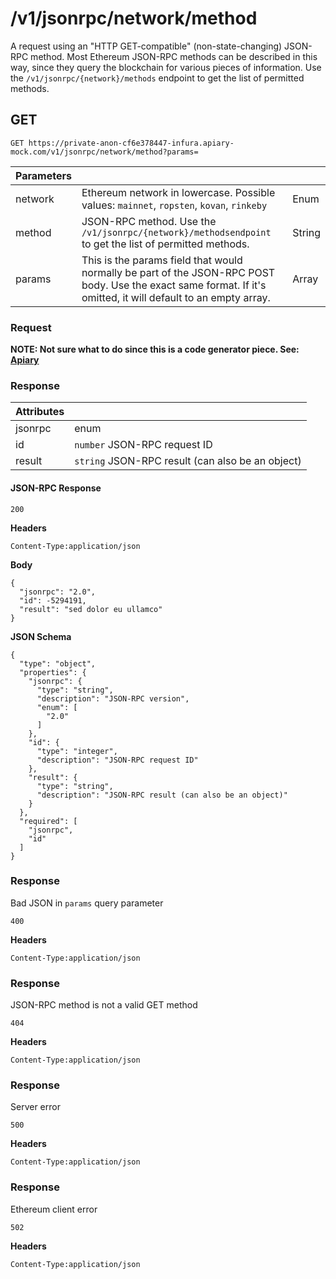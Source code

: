 # /v1/jsonrpc/network/method

A request using an "HTTP GET-compatible" (non-state-changing) JSON-RPC method. Most Ethereum JSON-RPC methods can be described in this way, since they query the blockchain for various pieces of information. Use the `/v1/jsonrpc/{network}/methods` endpoint to get the list of permitted methods.

## GET

`GET https://private-anon-cf6e378447-infura.apiary-mock.com/v1/jsonrpc/network/method?params=`

| Parameters |                                                                                                                                                                |        |
|------------|----------------------------------------------------------------------------------------------------------------------------------------------------------------|--------|
| network    | Ethereum network in lowercase. Possible values: `mainnet`, `ropsten`, `kovan`, `rinkeby`                                                                       | Enum   |
| method     | JSON-RPC method. Use the `/v1/jsonrpc/{network}/methodsendpoint` to get the list of permitted methods.                                                         | String |
| params     | This is the params field that would normally be part of the JSON-RPC POST body. Use the exact same format. If it's omitted, it will default to an empty array. | Array  |

### Request

**NOTE: Not sure what to do since this is a code generator piece. See: [Apiary](https://infura.docs.apiary.io/#reference/0//v1/jsonrpc/{network}/methods/get)**

### Response

| Attributes |                                                  |
|------------|--------------------------------------------------|
| jsonrpc    | enum                                             |
| id         | `number` JSON-RPC request ID                     |
| result     | `string` JSON-RPC result (can also be an object) |

#### JSON-RPC Response

`200`

**Headers**

`Content-Type:application/json`

**Body**

```
{
  "jsonrpc": "2.0",
  "id": -5294191,
  "result": "sed dolor eu ullamco"
}
```

**JSON Schema**

```
{
  "type": "object",
  "properties": {
    "jsonrpc": {
      "type": "string",
      "description": "JSON-RPC version",
      "enum": [
        "2.0"
      ]
    },
    "id": {
      "type": "integer",
      "description": "JSON-RPC request ID"
    },
    "result": {
      "type": "string",
      "description": "JSON-RPC result (can also be an object)"
    }
  },
  "required": [
    "jsonrpc",
    "id"
  ]
}
```

### Response

Bad JSON in `params` query parameter

``400``

**Headers**

``Content-Type:application/json``

### Response

JSON-RPC method is not a valid GET method

``404``

**Headers**

``Content-Type:application/json``

### Response

Server error

``500``

**Headers**

``Content-Type:application/json``

### Response

Ethereum client error

``502``

**Headers**

``Content-Type:application/json``
